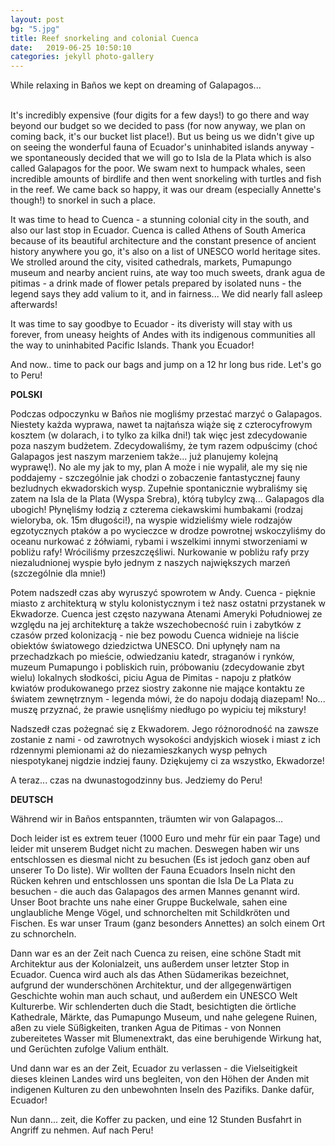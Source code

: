```yaml
---
layout: post
bg: "5.jpg"
title: Reef snorkeling and colonial Cuenca
date:   2019-06-25 10:50:10 
categories: jekyll photo-gallery
---
```


While relaxing in Baños we kept on dreaming of Galapagos... <br><br>
  
It's incredibly expensive (four digits for a few days!) to go there and way beyond our budget so we decided to pass (for now anyway, we plan on coming back, it's our bucket list place!). But us being us we didn't give up on seeing the wonderful fauna of Ecuador's uninhabited islands anyway - we spontaneously decided that we will go to Isla de la Plata which is also called Galapagos for the poor. We swam next to humpack whales, seen incredible amounts of birdlife and then went snorkeling with turtles and fish in the reef. We came back so happy, it was our dream (especially Annette's though!) to snorkel in such a place.

It was time to head to Cuenca - a stunning colonial city in the south, and also our last stop in Ecuador. Cuenca is called Athens of South America because of its beautiful architecture and the constant presence of ancient history anywhere you go, it's also on a list of UNESCO world heritage sites. We strolled around the city, visited cathedrals, markets, Pumapungo museum and nearby ancient ruins, ate way too much sweets, drank agua de pitimas - a drink made of flower petals prepared by isolated nuns - the legend says they add valium to it, and in fairness... We did nearly fall asleep afterwards! 

It was time to say goodbye to Ecuador - its diveristy will stay with us forever, from uneasy heights of Andes with its indigenous communities all the way to uninhabited Pacific Islands. Thank you Ecuador!

And now.. time to pack our bags and jump on a 12 hr long bus ride. Let's go to Peru!

<b>POLSKI</b>

Podczas odpoczynku w Baños nie mogliśmy przestać marzyć o Galapagos. Niestety każda wyprawa, nawet ta najtańsza wiąże się z czterocyfrowym kosztem (w dolarach, i to tylko za kilka dni!) tak więc jest zdecydowanie poza naszym budżetem. Zdecydowaliśmy, że tym razem odpuścimy (choć Galapagos jest naszym marzeniem także... już planujemy kolejną wyprawę!). No ale my jak to my, plan A może i nie wypalił, ale my się nie poddajemy - szczególnie jak chodzi o zobaczenie fantastycznej fauny bezludnych ekwadorskich wysp. Zupełnie spontanicznie wybraliśmy się zatem na Isla de la Plata (Wyspa Srebra), którą tubylcy zwą... Galapagos dla ubogich! Płynęliśmy łodzią z czterema ciekawskimi humbakami (rodzaj wieloryba, ok. 15m długości!), na wyspie widzieliśmy wiele rodzajów egzotycznych ptaków a po wycieczce w drodze powrotnej wskoczyliśmy do oceanu nurkować z żółwiami, rybami i wszelkimi innymi stworzeniami w pobliżu rafy! Wróciliśmy przeszczęśliwi. Nurkowanie w pobliżu rafy przy niezaludnionej wyspie było jednym z naszych największych marzeń (szczególnie dla mnie!)

Potem nadszedł czas aby wyruszyć spowrotem w Andy. Cuenca - pięknie miasto z architekturą w stylu kolonistycznym i też nasz ostatni przystanek w Ekwadorze. Cuenca jest często nazywana Atenami Ameryki Południowej ze względu na jej architekturę a także wszechobecność ruin i zabytków z czasów przed kolonizacją - nie bez powodu Cuenca widnieje na liście obiektów światowego dziedzictwa UNESCO. Dni upłynęły nam na przechadzkach po mieście, odwiedzaniu katedr, straganów i rynków, muzeum Pumapungo i pobliskich ruin, próbowaniu (zdecydowanie zbyt wielu) lokalnych słodkości, piciu Agua de Pimitas - napoju z płatków kwiatów produkowanego przez siostry zakonne nie mające kontaktu ze światem zewnętrznym - legenda mówi, że do napoju dodają diazepam! No... muszę przyznać, że prawie usnęliśmy niedługo po wypiciu tej mikstury!

Nadszedł czas pożegnać się z Ekwadorem. Jego różnorodność na zawsze zostanie z nami - od zawrotnych wysokości andyjskich wiosek i miast z ich rdzennymi plemionami aż do niezamieszkanych wysp pełnych niespotykanej nigdzie indziej fauny. Dziękujemy ci za wszystko, Ekwadorze!

A teraz... czas na dwunastogodzinny bus. Jedziemy do Peru!

<b>DEUTSCH</b>

Während wir in Baños entspannten, träumten wir von Galapagos...

Doch leider ist es extrem teuer (1000 Euro und mehr für ein paar Tage) und leider mit unserem Budget nicht zu machen. Deswegen haben wir uns entschlossen es diesmal nicht zu besuchen (Es ist jedoch ganz oben auf unserer To Do liste). Wir wollten der Fauna Ecuadors Inseln nicht den Rücken kehren und entschlossen uns spontan die Isla De La Plata zu besuchen - die auch das Galapagos des armen Mannes genannt wird. Unser Boot brachte uns nahe einer Gruppe Buckelwale, sahen eine unglaubliche Menge Vögel, und schnorchelten mit Schildkröten und Fischen. Es war unser Traum (ganz besonders Annettes) an solch einem Ort zu schnorcheln.

Dann war es an der Zeit nach Cuenca zu reisen, eine schöne Stadt mit Architektur aus der Kolonialzeit, uns außerdem unser letzter Stop in Ecuador. Cuenca wird auch als das Athen Südamerikas bezeichnet, aufgrund der wunderschönen Architektur, und der allgegenwärtigen Geschichte wohin man auch schaut, und außerdem ein UNESCO Welt Kulturerbe. Wir schlenderten duch die Stadt, besichtigten die örtliche Kathedrale, Märkte, das Pumapungo Museum, und nahe gelegene Ruinen, aßen zu viele Süßigkeiten, tranken Agua de Pitimas - von Nonnen zubereitetes Wasser mit Blumenextrakt, das eine beruhigende Wirkung hat, und Gerüchten zufolge Valium enthält. 

Und dann war es an der Zeit, Ecuador zu verlassen - die Vielseitigkeit dieses kleinen Landes wird uns begleiten, von den Höhen der Anden mit indigenen Kulturen zu den unbewohnten Inseln des Pazifiks. Danke dafür, Ecuador!

Nun dann... zeit, die Koffer zu packen, und eine 12 Stunden Busfahrt in Angriff zu nehmen. Auf nach Peru!